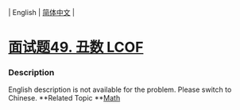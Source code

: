 | English | [简体中文](README.md) |

# [面试题49. 丑数 LCOF](https://leetcode-cn.com/problems/chou-shu-lcof)
 ### Description
English description is not available for the problem. Please switch to Chinese.
**Related Topic	**[Math](https://leetcode-cn.com/tag/math) 